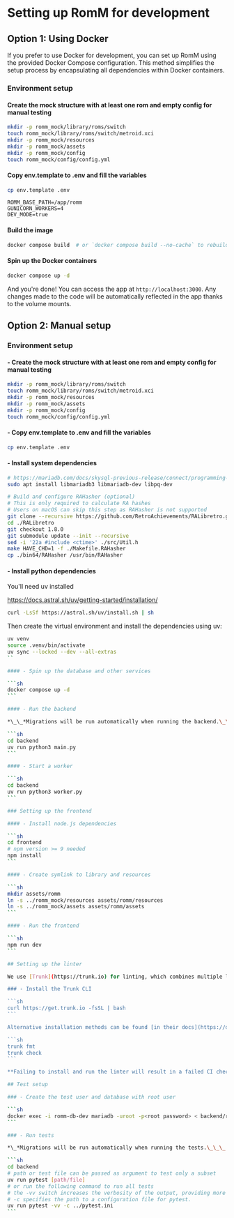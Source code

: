 <!-- trunk-ignore-all(markdownlint/MD024) -->

# Setting up RomM for development

## Option 1: Using Docker

If you prefer to use Docker for development, you can set up RomM using the provided Docker Compose configuration. This method simplifies the setup process by encapsulating all dependencies within Docker containers.

### Environment setup

#### Create the mock structure with at least one rom and empty config for manual testing

```sh
mkdir -p romm_mock/library/roms/switch
touch romm_mock/library/roms/switch/metroid.xci
mkdir -p romm_mock/resources
mkdir -p romm_mock/assets
mkdir -p romm_mock/config
touch romm_mock/config/config.yml
```

#### Copy env.template to .env and fill the variables

```sh
cp env.template .env
```

```dotenv
ROMM_BASE_PATH=/app/romm
GUNICORN_WORKERS=4
DEV_MODE=true
```

#### Build the image

```sh
docker compose build  # or `docker compose build --no-cache` to rebuild from scratch
```

#### Spin up the Docker containers

```sh
docker compose up -d
```

And you're done! You can access the app at `http://localhost:3000`. Any changes made to the code will be automatically reflected in the app thanks to the volume mounts.

## Option 2: Manual setup

### Environment setup

#### - Create the mock structure with at least one rom and empty config for manual testing

```sh
mkdir -p romm_mock/library/roms/switch
touch romm_mock/library/roms/switch/metroid.xci
mkdir -p romm_mock/resources
mkdir -p romm_mock/assets
mkdir -p romm_mock/config
touch romm_mock/config/config.yml
```

#### - Copy env.template to .env and fill the variables

```sh
cp env.template .env
```

#### - Install system dependencies

```sh
# https://mariadb.com/docs/skysql-previous-release/connect/programming-languages/c/install/#Installation_via_Package_Repository_(Linux):
sudo apt install libmariadb3 libmariadb-dev libpq-dev

# Build and configure RAHasher (optional)
# This is only required to calculate RA hashes
# Users on macOS can skip this step as RAHasher is not supported
git clone --recursive https://github.com/RetroAchievements/RALibretro.git
cd ./RALibretro
git checkout 1.8.0
git submodule update --init --recursive
sed -i '22a #include <ctime>' ./src/Util.h
make HAVE_CHD=1 -f ./Makefile.RAHasher
cp ./bin64/RAHasher /usr/bin/RAHasher
```

#### - Install python dependencies

You'll need uv installed

<https://docs.astral.sh/uv/getting-started/installation/>

```sh
curl -LsSf https://astral.sh/uv/install.sh | sh
```

Then create the virtual environment and install the dependencies using uv:

````sh
uv venv
source .venv/bin/activate
uv sync --locked --dev --all-extras
``

#### - Spin up the database and other services

```sh
docker compose up -d
```

#### - Run the backend

*\_\_*Migrations will be run automatically when running the backend.\_\_\*

```sh
cd backend
uv run python3 main.py
```

#### - Start a worker

```sh
cd backend
uv run python3 worker.py
```

### Setting up the frontend

#### - Install node.js dependencies

```sh
cd frontend
# npm version >= 9 needed
npm install
```

#### - Create symlink to library and resources

```sh
mkdir assets/romm
ln -s ../romm_mock/resources assets/romm/resources
ln -s ../romm_mock/assets assets/romm/assets
```

#### - Run the frontend

```sh
npm run dev
```

## Setting up the linter

We use [Trunk](https://trunk.io) for linting, which combines multiple linters and formatters with sensible defaults and a single configuration file. You'll need to install the Trunk CLI to use it.

### - Install the Trunk CLI

```sh
curl https://get.trunk.io -fsSL | bash
```

Alternative installation methods can be found [in their docs](https://docs.trunk.io/check/usage#install-the-cli). On commit, the linter will run automatically. To run it manually, use the following commands:

```sh
trunk fmt
trunk check
```

**Failing to install and run the linter will result in a failed CI check, which won't allow us to merge your PR.**

## Test setup

### - Create the test user and database with root user

```sh
docker exec -i romm-db-dev mariadb -uroot -p<root password> < backend/romm_test/setup.sql
```

### - Run tests

*\_*Migrations will be run automatically when running the tests.\_\_\_

```sh
cd backend
# path or test file can be passed as argument to test only a subset
uv run pytest [path/file]
# or run the following command to run all tests
# the -vv switch increases the verbosity of the output, providing more detailed information during test execution.
# -c specifies the path to a configuration file for pytest.
uv run pytest -vv -c ../pytest.ini
```
````
